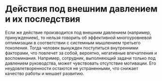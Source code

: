 # Действия под внешним давлением и их последствия

Если же действие производится под внешним давлением (например, принуждением), то нельзя говорить об эффективной многоуровневой оптимизации в соответствии с системным мышлением третьего поколения. Тогда человек вынужден поступиться внутренними факторами, что повлечет за собой, вероятно, негативные впечатления и воспоминания. Например, сотрудник, выполняющий задачи только под давлением руководства, может чувствовать отсутствие мотивации. Его неудовлетворенности остаются не устраненными, что снижает качество работы и мешает развитию.
